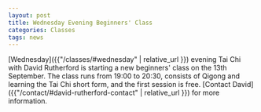 ```yaml
---
layout: post
title: Wednesday Evening Beginners' Class
categories: Classes
tags: news
---
```


[Wednesday]({{"/classes/#wednesday" | relative_url }}) evening Tai Chi with David Rutherford is starting a new beginners&apos; class on the 13th September. The class runs from 19:00 to 20:30, consists of Qigong and learning the Tai Chi short form, and the first session is free. [Contact David]({{"/contact/#david-rutherford-contact" | relative_url }}) for more information.
